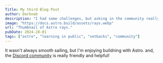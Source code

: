 ```yaml
---
Title: My third Blog Post
author: Darknab
description: "I had some challenges, but asking in the community really helped!"
image: "https://docs.astro.build/assets/rays.webp"
url: "Thumbnail of Astro rays."
pubDate: 2024-28-01
tags: ["astro", "learning in public", "setbacks", "community"]
---
```


It wasn't always smooth sailing, but I'm enjoying buildning with Astro. and, the [Discord community](https://astro.build/chat) is really friendly and helpful!